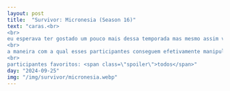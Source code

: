```yaml
---
layout: post
title:  "Survivor: Micronesia (Season 16)"
text: "caras.<br>
<br>
eu esperava ter gostado um pouco mais dessa temporada mas mesmo assim vai se fuder que top 4 lindo, inacreditavel.<br>
<br>
a maneira com a qual esses participantes conseguem efetivamente manipular todas as pessoas envolvidas no jogo descaradamente e ainda ganhar. tipo assim. uau.<br>
<br>
participantes favoritos: <span class=\"spoiler\">todos</span>"
day: "2024-09-25"
img: "/img/survivor/micronesia.webp"
---
```

